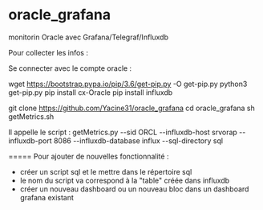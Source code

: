 # oracle_grafana
 monitorin Oracle avec Grafana/Telegraf/Influxdb

Pour collecter les infos : 

Se connecter avec le compte oracle :

wget https://bootstrap.pypa.io/pip/3.6/get-pip.py -O get-pip.py
python3 get-pip.py
pip install cx-Oracle
pip install influxdb

git clone https://github.com/Yacine31/oracle_grafana
cd oracle_grafana
sh getMetrics.sh

Il appelle le script : 
	getMetrics.py --sid ORCL --influxdb-host srvorap --influxdb-port 8086 --influxdb-database influx --sql-directory sql



=====
Pour ajouter de nouvelles fonctionnalité : 
- créer un script sql et le mettre dans le répertoire sql
- le nom du script va correspond à la "table" créée dans influxdb
- créer un nouveau dashboard ou un nouveau bloc dans un dashboard grafana existant



